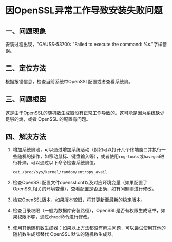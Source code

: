 # 因OpenSSL异常工作导致安装失败问题

## 一、问题现象
安装过程出现，"GAUSS-53700: "Failed to execute the command: %s."字样错误。

## 二、定位方法
根据报错信息，检查当前系统中OpenSSL配置或者查看系统熵。

## 三、问题根因
这是由于OpenSSL的随机数生成器没有正常工作导致的。这可能是因为系统缺少足够的熵，或者 OpenSSL 的配置有问题。

## 四、解决方法
1. 增加系统熵池，可以通过增加系统活动（例如可以打开几个终端窗口并执行一些随机的操作，如移动鼠标、键盘输入等），或者使用`rng-tools`或`haveged`进行补熵，可以通过以下命令检查系统熵值。

    ```shell
    cat /proc/sys/kernel/random/entropy_avail
    ```

1. 检查OpenSSL配置文件openssl.cnf以及对应环境变量（如果配置了OpenSSL相关的环境变量），查看配置是否正确，如有问题则进行修改。
2. 检查OpenSSL版本，如果版本较旧，将其更新至最新的稳定版本。
4. 检查目录权限（一般为数据库安装路径），OpenSSL是否有权限生成证书，如果权限不够，通过`chmod`命令进行修改。
5. 使用其他随机数生成器：如果以上方法都没有解决问题，可以尝试使用其他的随机数生成器替代 OpenSSL 默认的随机数生成器。
